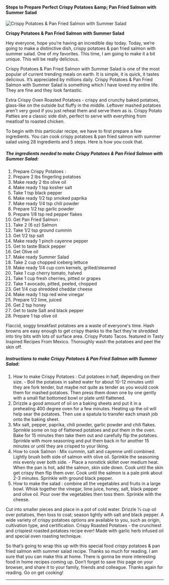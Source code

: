             

#### Steps to Prepare Perfect Crispy Potatoes &amp;amp; Pan Fried Salmon with Summer Salad

![Crispy Potatoes &amp; Pan Fried Salmon with Summer Salad](https://img-global.cpcdn.com/recipes/d184c9af77891203/751x532cq70/crispy-potatoes-pan-fried-salmon-with-summer-salad-recipe-main-photo.jpg)

**Crispy Potatoes &amp; Pan Fried Salmon with Summer Salad**

Hey everyone, hope you’re having an incredible day today. Today, we’re going to make a distinctive dish, crispy potatoes & pan fried salmon with summer salad. One of my favorites. This time, I am going to make it a bit unique. This will be really delicious.

Crispy Potatoes & Pan Fried Salmon with Summer Salad is one of the most popular of current trending meals on earth. It is simple, it is quick, it tastes delicious. It’s appreciated by millions daily. Crispy Potatoes & Pan Fried Salmon with Summer Salad is something which I have loved my entire life. They are fine and they look fantastic.

Extra Crispy Oven Roasted Potatoes - crispy and crunchy baked potatoes, glass-like on the outside but fluffy in the middle. Leftover mashed potatoes aren't very good if you just reheat them and serve them as is. Crispy Potato Patties are a classic side dish, perfect to serve with everything from meatloaf to roasted chicken.

To begin with this particular recipe, we have to first prepare a few ingredients. You can cook crispy potatoes & pan fried salmon with summer salad using 28 ingredients and 5 steps. Here is how you cook that.

##### The ingredients needed to make Crispy Potatoes & Pan Fried Salmon with Summer Salad:

1.  Prepare Crispy Potatoes :
2.  Prepare 2 lbs fingerling potatoes
3.  Make ready 2 tbs olive oil
4.  Make ready 1 tsp kosher salt
5.  Take 1 tsp black pepper
6.  Make ready 1/2 tsp smoked paprika
7.  Make ready 1/4 tsp chili powder
8.  Prepare 1/2 tsp garlic powder
9.  Prepare 1/8 tsp red pepper flakes
10.  Get Pan Fried Salmon :
11.  Take 2 (6 oz) Salmon
12.  Take 1/2 tsp ground cummin
13.  Get 1/2 tsp salt
14.  Make ready 1 pinch cayenne pepper
15.  Get to taste Black pepper
16.  Get Olive oil
17.  Make ready Summer Salad
18.  Take 2 cup chopped iceberg lettuce
19.  Make ready 1/4 cup corn kernels, grilled/steamed
20.  Take 1 cup cherry tomato, halved
21.  Take 1 cup fresh cherries, pitted or grapes
22.  Take 1 avocado, pitted, peeled, chopped
23.  Get 1/4 cup shredded cheddar cheese
24.  Make ready 1 tsp red wine vinegar
25.  Prepare 1/2 lime, juiced
26.  Get 2 tsp honey
27.  Get to taste Salt and black pepper
28.  Prepare 1 tsp olive oil

Flaccid, soggy breakfast potatoes are a waste of everyone's time. Hash browns are easy enough to get crispy thanks to the fact they're shredded into tiny bits with lots of surface area. Crispy Potato Tacos. featured in Tasty Inspired Recipes From Mexico. Thoroughly wash the potatoes and peel the skin off.

##### Instructions to make Crispy Potatoes & Pan Fried Salmon with Summer Salad:

1.  How to make Crispy Potatoes : Cut potatoes in half, depending on their size. - Boil the potatoes in salted water for about 10-12 minutes until they are fork tender, but maybe not quite as tender as you would cook them for mashed potatoes. Then press them down one by one gently with a small flat bottomed bowl or plate until flattened.
2.  Drizzle a good amount of oil on a baking sheets and put it in a preheating 400 degree oven for a few minutes. Heating up the oil will help sear the potatoes. Then use a spatula to transfer each smash job onto the baking sheet.
3.  Mix salt, pepper, paprika, chili powder, garlic powder and chili flakes. Sprinkle some on top of flattened potatoes and put them in the oven. Bake for 15 minutes then take them out and carefully flip the potatoes. Sprinkle with more seasoning and put them back in for another 15 minutes or until they are crisped to your liking.
4.  How to cook Salmon : Mix cummin, salt and cayenne until combined. Lightly brush both side of salmon with olive oil. Sprinkle the seasoning mix evenly over both side. - Place a nonstick skillet over medium heat. When the pan is hot, add the salmon, skin side down. Cook until the skin get crispy then flip them over. Cook until the salmon is a pale pink about 2-3 minutes. Sprinkle with ground black pepper.
5.  How to make the salad : combine all the vegetables and fruits in a large bowl. Whisk together the vinegar, lime juice, honey, salt, black pepper and olive oil. Pour over the vegetables then toss them. Sprinkle with the cheese.

Cut into smaller pieces and place in a pot of cold water. Drizzle ⅓ cup oil over potatoes, then toss to coat; season lightly with salt and black pepper. A wide variety of crispy potatoes options are available to you, such as origin, cultivation type, and certification. Crispy Roasted Potatoes - the crunchiest and crispiest roasted potatoes recipe ever! Made with garlic herb infused oil and special oven roasting technique.

So that’s going to wrap this up with this special food crispy potatoes & pan fried salmon with summer salad recipe. Thanks so much for reading. I am sure that you can make this at home. There is gonna be more interesting food in home recipes coming up. Don’t forget to save this page on your browser, and share it to your family, friends and colleague. Thanks again for reading. Go on get cooking!

* * *